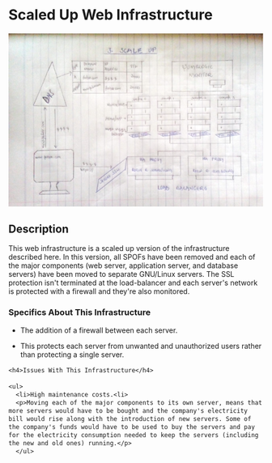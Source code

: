 <!DOCTYPE html>
<html lang="en">
<head>
    <meta charset="UTF-8">
    <meta name="viewport" content="width=device-width, initial-scale=1.0">
</head>
<body>
    <h1>Scaled Up Web Infrastructure</h1>
    <img src="https://github.com/KOBOKO23/alx-system_engineering-devops/blob/master/0x09-web_infrastructure_design/3-scale_up.png" alt="Scaled Up Web Infrastructure">
    <h2>Description</h2>
    <p>This web infrastructure is a scaled up version of the infrastructure described here. In this version, all SPOFs have been removed and each of the major components (web server, application server, and database servers) have been moved to separate GNU/Linux servers. The SSL protection isn't terminated at the load-balancer and each server's network is protected with a firewall and they're also monitored.</p>
    <h3>Specifics About This Infrastructure</h3>
    <ul>
      <li>The addition of a firewall between each server.<li>
      <p>This protects each server from unwanted and unauthorized users rather than protecting a single server.</p>
    </ul>
    
    <h4>Issues With This Infrastructure</h4>

    <ul>
      <li>High maintenance costs.<li>
      <p>Moving each of the major components to its own server, means that more servers would have to be bought and the company's electricity bill would rise along with the introduction of new servers. Some of the company's funds would have to be used to buy the servers and pay for the electricity consumption needed to keep the servers (including the new and old ones) running.</p>
      </ul>
      
</body>
</html>
